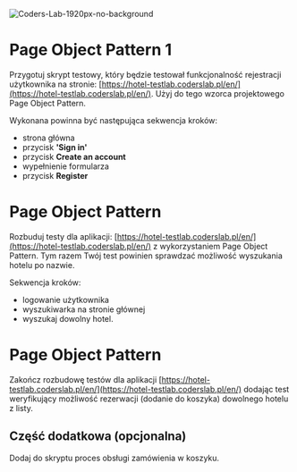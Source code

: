 ![Coders-Lab-1920px-no-background](https://user-images.githubusercontent.com/30623667/104709394-2cabee80-571f-11eb-9518-ea6a794e558e.png)


# Page Object Pattern 1

Przygotuj skrypt testowy, który będzie testował funkcjonalność rejestracji użytkownika na stronie: [https://hotel-testlab.coderslab.pl/en/](https://hotel-testlab.coderslab.pl/en/). Użyj do tego wzorca projektowego Page Object Pattern.

Wykonana powinna być następująca sekwencja kroków:
- strona główna
- przycisk **'Sign in'**
- przycisk **Create an account**
- wypełnienie formularza
- przycisk **Register**

# Page Object Pattern

Rozbuduj testy dla aplikacji: [https://hotel-testlab.coderslab.pl/en/](https://hotel-testlab.coderslab.pl/en/) z wykorzystaniem Page Object Pattern. 
Tym razem Twój test powinien sprawdzać możliwość wyszukania hotelu po nazwie.

Sekwencja kroków:
- logowanie użytkownika
- wyszukiwarka na stronie głównej
- wyszukaj dowolny hotel.

# Page Object Pattern

Zakończ rozbudowę testów dla aplikacji [https://hotel-testlab.coderslab.pl/en/](https://hotel-testlab.coderslab.pl/en/) dodając test weryfikujący możliwość rezerwacji (dodanie do koszyka) dowolnego hotelu z listy. 

## Część dodatkowa (opcjonalna)

Dodaj do skryptu proces obsługi zamówienia w koszyku.
